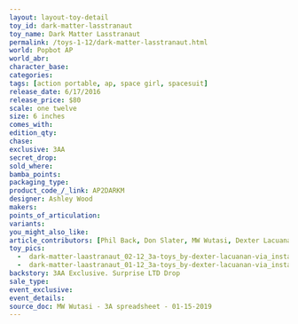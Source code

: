 ```yaml
---
layout: layout-toy-detail 
toy_id: dark-matter-lasstranaut
toy_name: Dark Matter Lasstranaut
permalink: /toys-1-12/dark-matter-lasstranaut.html
world: Popbot AP
world_abr: 
character_base: 
categories: 
tags: [action portable, ap, space girl, spacesuit] 
release_date: 6/17/2016
release_price: $80 
scale: one twelve
size: 6 inches
comes_with: 
edition_qty: 
chase: 
exclusive: 3AA
secret_drop: 
sold_where: 
bamba_points: 
packaging_type: 
product_code_/_link: AP2DARKM
designer: Ashley Wood
makers: 
points_of_articulation: 
variants: 
you_might_also_like: 
article_contributors: [Phil Back, Don Slater, MW Wutasi, Dexter Lacuanan]
toy_pics: 
  -  dark-matter-laastranaut_02-12_3a-toys_by-dexter-lacuanan-via_instagram.jpg
  -  dark-matter-laastranaut_01-12_3a-toys_by-dexter-lacuanan-via_instagram.jpg
backstory: 3AA Exclusive. Surprise LTD Drop
sale_type: 
event_exclusive: 
event_details: 
source_doc: MW Wutasi - 3A spreadsheet - 01-15-2019
---
```

